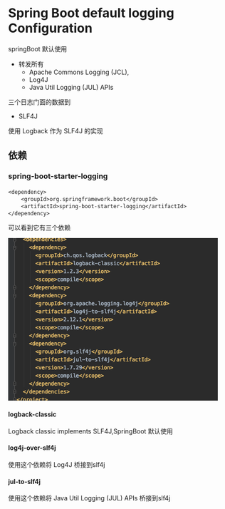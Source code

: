 # Spring Boot default logging Configuration

springBoot 默认使用

- 转发所有
  - Apache Commons Logging (JCL), 
  - Log4J 
  - Java Util Logging (JUL) APIs 

三个日志门面的数据到

- SLF4J

使用 Logback 作为 SLF4J 的实现

## 依赖

### spring-boot-starter-logging

```
<dependency>
    <groupId>org.springframework.boot</groupId>
    <artifactId>spring-boot-starter-logging</artifactId>
</dependency>
```

可以看到它有三个依赖

![image-20191212124828926](assets/image-20191212124828926.png)

#### logback-classic

Logback classic implements SLF4J,SpringBoot 默认使用

#### log4j-over-slf4j

使用这个依赖将 Log4J 桥接到slf4j

#### jul-to-slf4j

使用这个依赖将 Java Util Logging (JUL) APIs 桥接到slf4j

#### 